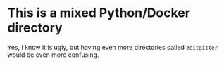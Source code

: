 # This is a mixed Python/Docker directory

Yes, I know it is ugly, but having even more directories called `zeitgitter`
would be even more confusing.

